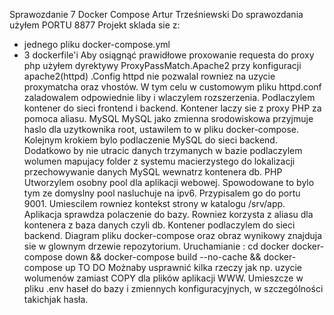 

Sprawozdanie 7 Docker Compose Artur Trześniewski
Do sprawozdania użyłem  PORTU 8877
Projekt sklada sie z:
- jednego pliku docker-compose.yml 
- 3 dockerfile'i
Aby osiągnąć prawidłowe proxowanie requesta do proxy php użyłem dyrektywy ProxyPassMatch.Apache2 przy konfiguracji apache2(httpd) .Config httpd nie pozwalal rowniez na uzycie proxymatcha oraz vhostów. W tym celu w customowym pliku httpd.conf zaladowalem odpowiednie liby i wlaczylem rozszerzenia. Podlaczylem kontener do sieci frontend i backend. Kontener laczy sie z proxy PHP za pomoca aliasu.
MySQL MySQL jako zmienna srodowiskowa przyjmuje haslo dla uzytkownika root, ustawilem to w pliku docker-compose. Kolejnym krokiem bylo podlaczenie MySQL do sieci backend. Dodatkowo by nie utracic danych trzymanych w bazie podlaczylem wolumen mapujacy folder z systemu macierzystego do lokalizacji przechowywanie danych MySQL wewnatrz kontenera db.
PHP Utworzylem osobny pool dla aplikacji webowej. Spowodowane to bylo tym ze domyslny pool nasluchuje na ipv6. Przypisalem go do portu 9001. Umiescilem rowniez kontekst strony w katalogu /srv/app. Aplikacja sprawdza polaczenie do bazy. Rowniez korzysta z aliasu dla kontenera z baza danych czyli db. Kontener podlaczylem do sieci backend.
Diagram pliku docker-compose oraz obraz wynikowy znajduja sie w glownym drzewie repozytorium.
Uruchamianie :
cd docker
docker-compose down && docker-compose build --no-cache && docker-compose up
TO DO
Możnaby usprawnić kilka rzeczy jak np. uzycie wolumenów zamiast COPY dla plików aplikacji WWW. Umieszcze w pliku .env haseł do bazy i zmiennych konfiguracyjnych, w szczególności takichjak hasła.